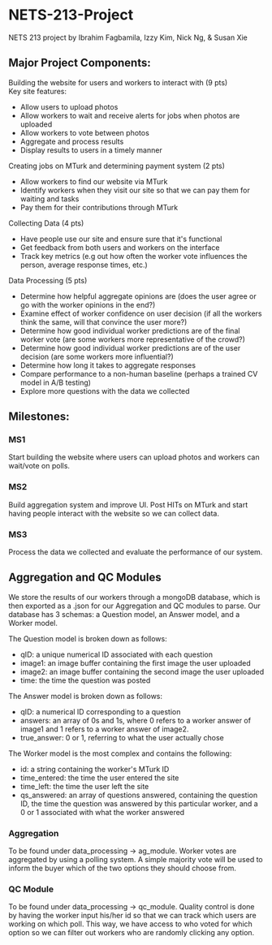 # NETS-213-Project
NETS 213 project by Ibrahim Fagbamila, Izzy Kim, Nick Ng, &amp; Susan Xie

## Major Project Components:
Building the website for users and workers to interact with (9 pts)<br/>
Key site features:
- Allow users to upload photos
- Allow workers to wait and receive alerts for jobs when photos are uploaded
- Allow workers to vote between photos
- Aggregate and process results
- Display results to users in a timely manner

Creating jobs on MTurk and determining payment system (2 pts)
- Allow workers to find our website via MTurk
- Identify workers when they visit our site so that we can pay them for waiting and tasks
- Pay them for their contributions through MTurk

Collecting Data (4 pts)
- Have people use our site and ensure sure that it's functional
- Get feedback from both users and workers on the interface
- Track key metrics (e.g out how often the worker vote influences the person, average response times, etc.)

Data Processing (5 pts)
- Determine how helpful aggregate opinions are (does the user agree or go with the worker opinions in the end?)
- Examine effect of worker confidence on user decision (if all the workers think the same, will that convince the user more?) 
- Determine how good individual worker predictions are of the final worker vote (are some workers more representative of the crowd?)
- Determine how good individual worker predictions are of the user decision (are some workers more influential?)
- Determine how long it takes to aggregate responses
- Compare performance to a non-human baseline (perhaps a trained CV model in A/B testing)
- Explore more questions with the data we collected

## Milestones:
### MS1
Start building the website where users can upload photos and workers can wait/vote on polls.
### MS2
Build aggregation system and improve UI. Post HITs on MTurk and start having people interact with the website so we can collect data.
### MS3
Process the data we collected and evaluate the performance of our system.

## Aggregation and QC Modules
We store the results of our workers through a mongoDB database, which is then exported as a .json for our Aggregation and QC modules to parse. Our database has 3 schemas: a Question model, an Answer model, and a Worker model. 

The Question model is broken down as follows:
- qID: a unique numerical ID associated with each question
- image1: an image buffer containing the first image the user uploaded
- image2: an image buffer containing the second image the user uploaded
- time: the time the question was posted

The Answer model is broken down as follows: 
- qID: a numerical ID corresponding to a question
- answers: an array of 0s and 1s, where 0 refers to a worker answer of image1 and 1 refers to a worker answer of image2. 
- true_answer: 0 or 1, referring to what the user actually chose 

The Worker model is the most complex and contains the following: 
- id: a string containing the worker's MTurk ID
- time_entered: the time the user entered the site
- time_left: the time the user left the site
- qs_answered: an array of questions answered, containing the question ID, the time the question was answered by this particular worker, and a 0 or 1 associated with what the worker answered 

### Aggregation
To be found under data_processing -> ag_module. Worker votes are aggregated by using a polling system. A simple majority vote will be used to inform the buyer which of the two options they should choose from. 

### QC Module
To be found under data_processing -> qc_module. Quality control is done by having the worker input his/her id so that we can track which users are working on which poll. This way, we have access to who voted for which option so we can filter out workers who are randomly clicking any option. 
